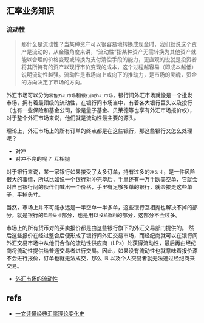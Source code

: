 
## 汇率业务知识


### 流动性

> 那什么是流动性？当某种资产可以很容易地转换成现金时，我们就说这个资产是流动的，从金融角度来讲，“流动性”指某种资产无需转换为其他资产就能以合理的价格变现或转换为支付清偿手段的能力，更直观的说就是投资者将其所持有的资产以现行市价变现的成本，这个过程越容易（即成本越低）说明流动性越强。流动性是市场向上或向下的推动力，是市场的灵魂，资金的方向决定了市场的方向。

外汇市场可以分为`零售外汇市场`和`银行间外汇市场`，银行间外汇市场就像是一个批发市场，拥有着最顶级的流动性，在银行间市场当中，有着各大银行巨头以及投行（也有一些保险和基金公司，像是量子基金、贝莱德等也享有外汇市场报价权），对于整个外汇市场来说，他们就是流动性最主要的源头。

理论上，外汇市场上的所有订单的终点都是在这些银行，那这些银行又怎么处理呢？

 - 对冲
 - 对冲不完的呢？ 互相抛

对于银行来说，某一家银行如果接受了太多订单，持有过多的`净头寸`，是一件风险很大的事情，所以比如说一个银行对冲完毕后，手里还有一万手欧美空单，它就会对自己银行间的伙伴们喊出一个价格，手里有足够多单的银行，就会接走这些单子，平掉头寸。

当然，市场上并不可能永远是一半空单一半多单，这些银行互相抛也解决不掉的部分，就是银行的`风险头寸`部分，也是用以`投机盈利`的部分，这部分不会过多。

市场上的所有货币对的买卖报价都是由这些银行旗下的外汇交易部门提供的。
然后这些报价在经过整合后便形成了银行间外汇交易市场，而经纪商就可以在银行间外汇交易市场中从他们合作的流动性供应商（LPs）处获得流动性，最后再由经纪商将流动性提供给普通交易者进行交易。因此，如果没有流动性也就意味着报价源不会进行报价，订单也就无法成交，那么 IB 以及个人交易者就无法通过经纪商来交易。

- [外汇市场的流动性](https://mp.weixin.qq.com/s/38RMxC2yiLmA00vlpd0qog)

## refs

- [一文读懂经典汇率理论变化史](https://mp.weixin.qq.com/s/fKbX_MyLp_EvWAU-OyZkqQ)
